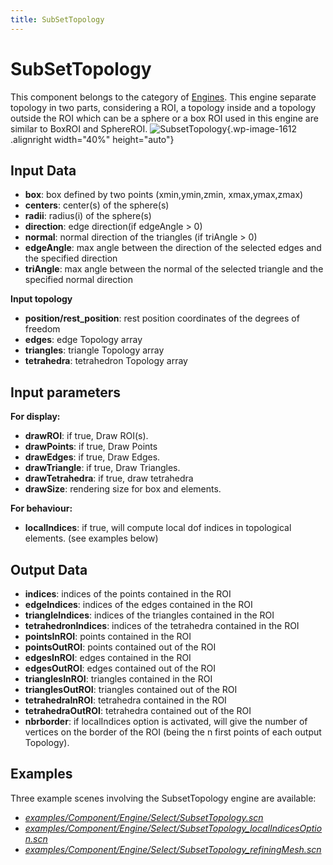 ```yaml
---
title: SubSetTopology
---
```


SubSetTopology
==============

This component belongs to the category of [Engines](https://www.sofa-framework.org/community/doc/simulation-principles/engine/). This engine separate topology in two parts, considering a ROI, a topology inside and a topology outside the ROI which can be a sphere or a box ROI used in this engine are similar to BoxROI and SphereROI.
![SubsetTopology](https://www.sofa-framework.org/wp-content/uploads/2014/11/SubsetTopology.png){.wp-image-1612 .alignright width="40%" height="auto"}

Input Data
----------

-   **box**: box defined by two points (xmin,ymin,zmin, xmax,ymax,zmax)
-   **centers**: center(s) of the sphere(s)
-   **radii**: radius(i) of the sphere(s)
-   **direction**: edge direction(if edgeAngle > 0)
-   **normal**: normal direction of the triangles (if triAngle > 0)
-   **edgeAngle**: max angle between the direction of the selected edges and the specified direction
-   **triAngle**: max angle between the normal of the selected triangle and the specified normal direction

**Input topology**

-   **position/rest\_position**: rest position coordinates of the degrees of freedom
-   **edges**: edge Topology array
-   **triangles**: triangle Topology array
-   **tetrahedra**: tetrahedron Topology array

Input parameters
----------------

**For display:**

-   **drawROI**: if true, Draw ROI(s).
-   **drawPoints**: if true, Draw Points
-   **drawEdges**: if true, Draw Edges.
-   **drawTriangle**: if true, Draw Triangles.
-   **drawTetrahedra**: if true, draw tetrahedra
-   **drawSize**: rendering size for box and elements.

**For behaviour:**

-   **localIndices**: if true, will compute local dof indices in topological elements. (see examples below)  

Output Data
-----------

-   **indices**: indices of the points contained in the ROI
-   **edgeIndices**: indices of the edges contained in the ROI
-   **triangleIndices**: indices of the triangles contained in the ROI
-   **tetrahedronIndices**: indices of the tetrahedra contained in the ROI
-   **pointsInROI**: points contained in the ROI
-   **pointsOutROI**: points contained out of the ROI
-   **edgesInROI**: edges contained in the ROI
-   **edgesOutROI**: edges contained out of the ROI
-   **trianglesInROI**: triangles contained in the ROI
-   **trianglesOutROI**: triangles contained out of the ROI
-   **tetrahedraInROI**: tetrahedra contained in the ROI
-   **tetrahedraOutROI**: tetrahedra contained out of the ROI
-   **nbrborder**: if localIndices option is activated, will give the number of vertices on the border of the ROI (being the n first points of each output Topology).  



Examples
--------

Three example scenes involving the SubsetTopology engine are available:

- [*examples/Component/Engine/Select/SubsetTopology.scn*](https://github.com/sofa-framework/sofa/blob/master/examples/Component/Engine/Select/SubsetTopology.scn)
- [*examples/Component/Engine/Select/SubsetTopology_localIndicesOption.scn*](https://github.com/sofa-framework/sofa/blob/master/examples/Component/Engine/Select/SubsetTopology_localIndicesOption.scn)
- [*examples/Component/Engine/Select/SubsetTopology_refiningMesh.scn*](https://github.com/sofa-framework/sofa/blob/master/examples/Component/Engine/Select/SubsetTopology_refiningMesh.scn)
